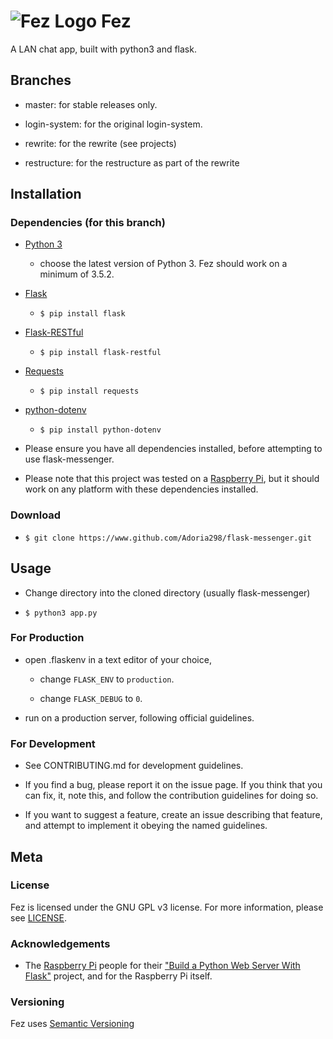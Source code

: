 # ![Fez Logo](./fez_logo.png) Fez

A LAN chat app, built with python3 and flask.

## Branches

- master: for stable releases only.

- login-system: for the original login-system.

- rewrite: for the rewrite (see projects)

- restructure: for the restructure as part of the rewrite

## Installation

### Dependencies (for this branch)

- [Python 3](https://www.python.org/downloads)

  - choose the latest version of Python 3. Fez should work on a minimum of 3.5.2.

- [Flask](http://flask.pocoo.org/)

  - `$ pip install flask`

- [Flask-RESTful](https://flask-restful.readthedocs.io/en/latest/)

  - `$ pip install flask-restful`
  
- [Requests](https://http://docs.python-requests.org/en/master/)

  - `$ pip install requests`
- [python-dotenv](https://github.com/theskumar/python-dotenv#readme)

  - `$ pip install python-dotenv`

- Please ensure you have all dependencies installed, before attempting to use flask-messenger.

- Please note that this project was tested on a [Raspberry Pi](https://www.raspberrypi.org/products/), but it should work on any platform with these dependencies installed.

### Download

- `$ git clone https://www.github.com/Adoria298/flask-messenger.git`

## Usage

- Change directory into the cloned directory (usually flask-messenger)

- `$ python3 app.py`

### For Production

- open .flaskenv in a text editor of your choice,

  - change `FLASK_ENV` to `production`.
  
  - change `FLASK_DEBUG` to `0`.
  
- run on a production server, following official guidelines.

### For Development

- See CONTRIBUTING.md for development guidelines.

- If you find a bug, please report it on the issue page. If you think that you can fix, it, note this, and follow the contribution guidelines for doing so.

- If you want to suggest a feature, create an issue describing that feature, and attempt to implement it obeying the named guidelines.

## Meta

### License

 Fez is licensed under the GNU GPL v3 license. For more information, please see [LICENSE](https://github.com/Adoria298/flask-messenger/blob/master/LICENSE).

### Acknowledgements

- The [Raspberry Pi](https://www.raspberrypi.org) people for their ["Build a Python Web Server With Flask"](https://projects.raspberrypi.org/en/projects/python-web-server-with-flask) project, and for the Raspberry Pi itself.

### Versioning

 Fez uses [Semantic Versioning](https://www.semver.org)
